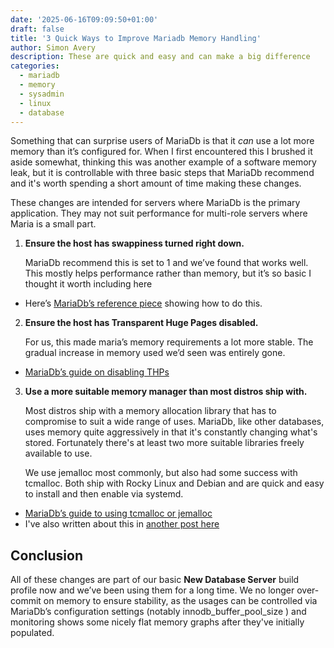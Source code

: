 ```yaml
---
date: '2025-06-16T09:09:50+01:00'
draft: false
title: '3 Quick Ways to Improve Mariadb Memory Handling'
author: Simon Avery
description: These are quick and easy and can make a big difference
categories: 
  - mariadb
  - memory
  - sysadmin
  - linux
  - database
---
```



Something that can surprise users of MariaDb is that it *can* use a lot more memory than it’s configured for. When I first encountered this I brushed it aside somewhat, thinking this was another example of a software memory leak, but it is controllable with three basic steps that MariaDb recommend and it's worth spending a short amount of time making these changes.

These changes are intended for servers where MariaDb is the primary application. They may not suit performance for multi-role servers where Maria is a small part. 

1. **Ensure the host has swappiness turned right down.**

    MariaDb recommend this is set to 1 and we’ve found that works well. This mostly helps performance rather than memory, but it’s so basic I thought it worth including here

* Here’s [MariaDb’s reference piece](https://mariadb.com/kb/en/configuring-swappiness/) showing how to do this.

2. **Ensure the host has Transparent Huge Pages disabled.**

    For us, this made maria’s memory requirements a lot more stable. The gradual increase in memory used we’d seen was entirely gone.

* [MariaDb’s guide on disabling THPs](https://mariadb.com/kb/en/transparent-huge-pages/)

3. **Use a more suitable memory manager than most distros ship with.**

    Most distros ship with a memory allocation library that has to compromise to suit a wide range of uses. MariaDb, like other databases, uses memory quite aggressively in that it's constantly changing what's stored. Fortunately there's at least two more suitable libraries freely available to use.

    We use jemalloc most commonly, but also had some success with tcmalloc. Both ship with Rocky Linux and Debian and are quick and easy to install and then enable via systemd.

* [MariaDb’s guide to using tcmalloc or jemalloc](https://mariadb.com/kb/en/using-mariadb-with-tcmalloc-or-jemalloc/)
* I've also written about this in [another post here](/p/solving-excess-memory-usage-in-mariadb/)

## Conclusion 

All of these changes are part of our basic **New Database Server** build profile now and we’ve been using them for a long time. We no longer over-commit on memory to ensure stability, as the usages can be controlled via MariaDb’s configuration settings (notably innodb_buffer_pool_size ) and monitoring shows some nicely flat memory graphs after they've initially populated.
